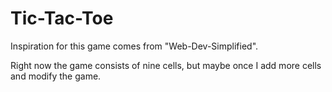 # Tic-Tac-Toe

Inspiration for this game comes from "Web-Dev-Simplified".

Right now the game consists of nine cells, but maybe once I add more cells and modify the game.